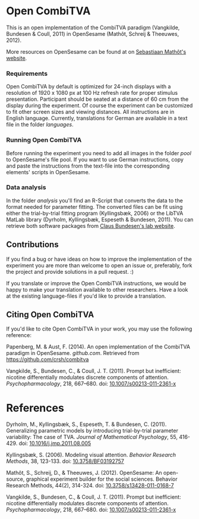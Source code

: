 # Open CombiTVA
This is an open implementation of the CombiTVA paradigm (Vangkilde, Bundesen & Coull, 2011) in OpenSesame (Mathôt, Schreij & Theeuwes, 2012).

More resources on OpenSesame can be found at on [Sebastiaan Mathôt's website](http://osdoc.cogsci.nl/).

### Requirements
Open CombiTVA by default is optimized for 24-inch displays with a resolution of 1920 x 1080 px at 100 Hz refresh rate for proper stimulus presentation. Participant should be seated at a distance of 60 cm from the display during the experiment. Of course the experiment can be customized to fit other screen sizes and viewing distances. All instructions are in English language. Currently, translations for German are available in a text file in the folder *languages*.

### Running Open CombiTVA
Before running the experiment you need to add all images in the folder *pool* to OpenSesame's file pool. If you want to use German instructions, copy and paste the instructions from the text-file into the corresponding elements' scripts in OpenSesame.

### Data analysis
In the folder *analysis* you'll find an R-Script that converts the data to the format needed for parameter fitting. The converted files can be fit using either the trial-by-trial fitting program (Kyllingsbæk, 2006) or the LibTVA MatLab library (Dyrholm, Kyllingsbæk, Espeseth & Bundesen, 2011). You can retrieve both software packages from [Claus Bundesen's lab website](http://cvc.psy.ku.dk/resources/).

## Contributions
If you find a bug or have ideas on how to improve the implementation of the experiment you are more than welcome to open an issue or, preferably, fork the project and provide solutions in a pull request. :)

If you translate or improve the Open CombiTVA instructions, we would be happy to make your translation available to other researchers. Have a look at the existing language-files if you'd like to provide a translation.

## Citing Open CombiTVA
If you'd like to cite Open CombiTVA in your work, you may use the following reference:

Papenberg, M. & Aust, F. (2014). An open implementation of the CombiTVA paradigm in OpenSesame. *github.com*. Retrieved from https://github.com/crsh/combitva

Vangkilde, S., Bundesen, C., & Coull, J. T. (2011). Prompt but inefficient: nicotine differentially modulates discrete components of attention. *Psychopharmacology*, 218, 667–680. doi: [10.1007/s00213-011-2361-x](http://dx.doi.org/10.1007/s00213-011-2361-x)

# References
Dyrholm, M., Kyllingsbæk, S., Espeseth, T. & Bundesen, C. (2011). Generalizing parametric models by introducing trial-by-trial parameter variability: The case of TVA. *Journal of Mathematical Psychology*, 55, 416-429. doi: [10.1016/j.jmp.2011.08.005](http://dx.doi.org/10.1016/j.jmp.2011.08.005)

Kyllingsbæk, S. (2006). Modeling visual attention. *Behavior Research Methods*, 38, 123-133. doi: [10.3758/BF03192757](http://dx.doi.org/10.3758/BF03192757)

Mathôt, S., Schreij, D., & Theeuwes, J. (2012). OpenSesame: An open-source, graphical experiment builder for the social sciences. Behavior Research Methods, 44(2), 314-324. doi: [10.3758/s13428-011-0168-7](http://dx.doi.org/10.3758/s13428-011-0168-7)

Vangkilde, S., Bundesen, C., & Coull, J. T. (2011). Prompt but inefficient: nicotine differentially modulates discrete components of attention. *Psychopharmacology*, 218, 667–680. doi: [10.1007/s00213-011-2361-x](http://dx.doi.org/10.1007/s00213-011-2361-x)

